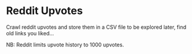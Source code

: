 # Reddit Upvotes

Crawl reddit upvotes and store them in a CSV file to be explored later, find old links you liked...

NB: Reddit limits upvote history to 1000 upvotes.